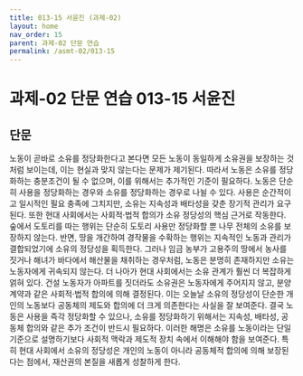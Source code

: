 ```yaml
---
title: 013-15 서윤진 (과제-02)
layout: home
nav_order: 15
parent: 과제-02 단문 연습
permalink: /asmt-02/013-15
---
```


# 과제-02 단문 연습 013-15 서윤진 

## 단문

노동이 곧바로 소유를 정당화한다고 본다면 모든 노동이 동일하게 소유권을 보장하는 것처럼 보이는데, 이는 현실과 맞지 않는다는 문제가 제기된다. 따라서 노동은 소유를 정당화하는 충분조건이 될 수 없으며, 이를 위해서는 추가적인 기준이 필요하다. 노동은 단순히 사용을 정당화하는 경우와 소유를 정당화하는 경우로 나뉠 수 있다. 사용은 순간적이고 일시적인 필요 충족에 그치지만, 소유는 지속성과 배타성을 갖춘 장기적 관리가 요구된다. 또한 현대 사회에서는 사회적·법적 합의가 소유 정당성의 핵심 근거로 작동한다. 숲에서 도토리를 따는 행위는 단순히 도토리 사용만 정당화할 뿐 나무 전체의 소유를 보장하지 않는다. 반면, 땅을 개간하여 경작물을 수확하는 행위는 지속적인 노동과 관리가 결합되었기에 소유의 정당성을 획득한다. 그러나 임금 농부가 고용주의 땅에서 농사를 짓거나 해녀가 바다에서 해산물을 채취하는 경우처럼, 노동은 분명히 존재하지만 소유는 노동자에게 귀속되지 않는다. 더 나아가 현대 사회에서는 소유 관계가 훨씬 더 복잡하게 얽혀 있다. 건설 노동자가 아파트를 짓더라도 소유권은 노동자에게 주어지지 않고, 분양 계약과 같은 사회적·법적 합의에 의해 결정된다. 이는 오늘날 소유의 정당성이 단순한 개인의 노동보다 공동체의 제도와 합의에 더 크게 의존한다는 사실을 잘 보여준다. 결국 노동은 사용을 즉각 정당화할 수 있으나, 소유를 정당화하기 위해서는 지속성, 배타성, 공동체 합의와 같은 추가 조건이 반드시 필요하다. 이러한 해명은 소유를 노동이라는 단일 기준으로 설명하기보다 사회적 맥락과 제도적 장치 속에서 이해해야 함을 보여준다. 특히 현대 사회에서 소유의 정당성은 개인의 노동이 아니라 공동체적 합의에 의해 보장된다는 점에서, 재산권의 본질을 새롭게 성찰하게 한다.
